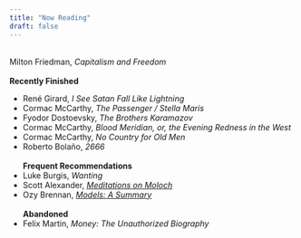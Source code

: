 ```yaml
---
title: "Now Reading"
draft: false
---
```

\
Milton Friedman, _Capitalism and Freedom_
\
\
**Recently Finished**
- René Girard, _I See Satan Fall Like Lightning_
- Cormac McCarthy, _The Passenger / Stella Maris_
- Fyodor Dostoevsky, _The Brothers Karamazov_
- Cormac McCarthy, _Blood Meridian, or, the Evening Redness in the West_
- Cormac McCarthy, _No Country for Old Men_
- Roberto Bolaño, _2666_
\
\
**Frequent Recommendations**
- Luke Burgis, _Wanting_
- Scott Alexander, [_Meditations on Moloch_](https://slatestarcodex.com/2014/07/30/meditations-on-moloch/)
- Ozy Brennan, [_Models: A Summary_](https://thingofthings.wordpress.com/2018/05/25/models-a-summary/)
\
\
**Abandoned**
- Felix Martin, _Money: The Unauthorized Biography_